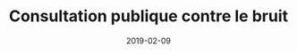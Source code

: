 ---
layout: default
date: 2019-02-09
img: 
category: presse
title: "Consultation publique contre le bruit"
description: "Participez à la consultation publique contre le bruit des territoires de Marseille Provence. En ligne ou en mairie, consultez les modalités de participation. Jusqu'au <strong>28 février 2019</strong>, dépêchez-vous !"
tags: lutte-contre-le-bruit
doclink: 'https://www.registre-numerique.fr/consult-ppbe-marseille-provence'
---